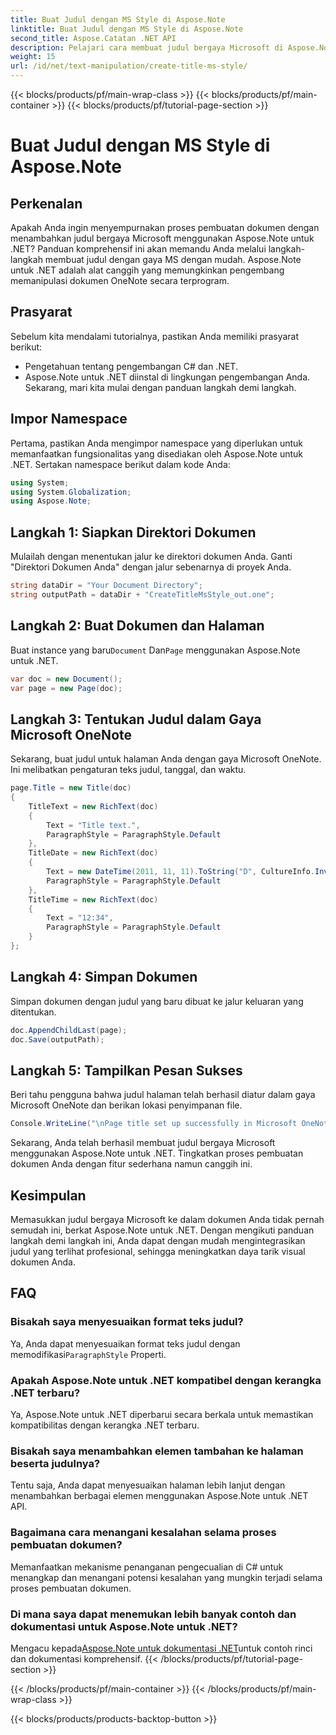 ```yaml
---
title: Buat Judul dengan MS Style di Aspose.Note
linktitle: Buat Judul dengan MS Style di Aspose.Note
second_title: Aspose.Catatan .NET API
description: Pelajari cara membuat judul bergaya Microsoft di Aspose.Note untuk .NET. Tingkatkan presentasi dokumen Anda dengan tutorial yang mudah diikuti ini.
weight: 15
url: /id/net/text-manipulation/create-title-ms-style/
---
```


{{< blocks/products/pf/main-wrap-class >}}
{{< blocks/products/pf/main-container >}}
{{< blocks/products/pf/tutorial-page-section >}}

# Buat Judul dengan MS Style di Aspose.Note

## Perkenalan
Apakah Anda ingin menyempurnakan proses pembuatan dokumen dengan menambahkan judul bergaya Microsoft menggunakan Aspose.Note untuk .NET? Panduan komprehensif ini akan memandu Anda melalui langkah-langkah membuat judul dengan gaya MS dengan mudah. Aspose.Note untuk .NET adalah alat canggih yang memungkinkan pengembang memanipulasi dokumen OneNote secara terprogram.
## Prasyarat
Sebelum kita mendalami tutorialnya, pastikan Anda memiliki prasyarat berikut:
- Pengetahuan tentang pengembangan C# dan .NET.
- Aspose.Note untuk .NET diinstal di lingkungan pengembangan Anda.
Sekarang, mari kita mulai dengan panduan langkah demi langkah.
## Impor Namespace
Pertama, pastikan Anda mengimpor namespace yang diperlukan untuk memanfaatkan fungsionalitas yang disediakan oleh Aspose.Note untuk .NET. Sertakan namespace berikut dalam kode Anda:
```csharp
using System;
using System.Globalization;
using Aspose.Note;
```
## Langkah 1: Siapkan Direktori Dokumen
Mulailah dengan menentukan jalur ke direktori dokumen Anda. Ganti "Direktori Dokumen Anda" dengan jalur sebenarnya di proyek Anda.
```csharp
string dataDir = "Your Document Directory";
string outputPath = dataDir + "CreateTitleMsStyle_out.one";
```
## Langkah 2: Buat Dokumen dan Halaman
 Buat instance yang baru`Document` Dan`Page` menggunakan Aspose.Note untuk .NET.
```csharp
var doc = new Document();
var page = new Page(doc);
```
## Langkah 3: Tentukan Judul dalam Gaya Microsoft OneNote
Sekarang, buat judul untuk halaman Anda dengan gaya Microsoft OneNote. Ini melibatkan pengaturan teks judul, tanggal, dan waktu.
```csharp
page.Title = new Title(doc)
{
    TitleText = new RichText(doc)
    {
        Text = "Title text.",
        ParagraphStyle = ParagraphStyle.Default
    },
    TitleDate = new RichText(doc)
    {
        Text = new DateTime(2011, 11, 11).ToString("D", CultureInfo.InvariantCulture),
        ParagraphStyle = ParagraphStyle.Default
    },
    TitleTime = new RichText(doc)
    {
        Text = "12:34",
        ParagraphStyle = ParagraphStyle.Default
    }
};
```
## Langkah 4: Simpan Dokumen
Simpan dokumen dengan judul yang baru dibuat ke jalur keluaran yang ditentukan.
```csharp
doc.AppendChildLast(page);
doc.Save(outputPath);
```
## Langkah 5: Tampilkan Pesan Sukses
Beri tahu pengguna bahwa judul halaman telah berhasil diatur dalam gaya Microsoft OneNote dan berikan lokasi penyimpanan file.
```csharp
Console.WriteLine("\nPage title set up successfully in Microsoft OneNote style.\nFile saved at " + outputPath);
```
Sekarang, Anda telah berhasil membuat judul bergaya Microsoft menggunakan Aspose.Note untuk .NET. Tingkatkan proses pembuatan dokumen Anda dengan fitur sederhana namun canggih ini.
## Kesimpulan
Memasukkan judul bergaya Microsoft ke dalam dokumen Anda tidak pernah semudah ini, berkat Aspose.Note untuk .NET. Dengan mengikuti panduan langkah demi langkah ini, Anda dapat dengan mudah mengintegrasikan judul yang terlihat profesional, sehingga meningkatkan daya tarik visual dokumen Anda.
## FAQ
### Bisakah saya menyesuaikan format teks judul?
 Ya, Anda dapat menyesuaikan format teks judul dengan memodifikasi`ParagraphStyle` Properti.
### Apakah Aspose.Note untuk .NET kompatibel dengan kerangka .NET terbaru?
Ya, Aspose.Note untuk .NET diperbarui secara berkala untuk memastikan kompatibilitas dengan kerangka .NET terbaru.
### Bisakah saya menambahkan elemen tambahan ke halaman beserta judulnya?
Tentu saja, Anda dapat menyesuaikan halaman lebih lanjut dengan menambahkan berbagai elemen menggunakan Aspose.Note untuk .NET API.
### Bagaimana cara menangani kesalahan selama proses pembuatan dokumen?
Memanfaatkan mekanisme penanganan pengecualian di C# untuk menangkap dan menangani potensi kesalahan yang mungkin terjadi selama proses pembuatan dokumen.
### Di mana saya dapat menemukan lebih banyak contoh dan dokumentasi untuk Aspose.Note untuk .NET?
 Mengacu kepada[Aspose.Note untuk dokumentasi .NET](https://reference.aspose.com/note/net/)untuk contoh rinci dan dokumentasi komprehensif.
{{< /blocks/products/pf/tutorial-page-section >}}

{{< /blocks/products/pf/main-container >}}
{{< /blocks/products/pf/main-wrap-class >}}

{{< blocks/products/products-backtop-button >}}
